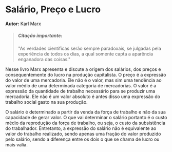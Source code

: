 # Salário, Preço e Lucro

**Autor:** Karl Marx

> ##### Citação importante:  
> "As verdades científicas serão sempre paradoxais, se julgadas pela experiência de todos os dias, a qual somente capta a aparência enganadora das coisas."

Nesse livro Marx apresenta e discute a origem dos salários, dos preços e consequentemente do lucro na produção capitalista. 
O preço é a expressão do valor de uma mercadoria. Ele não é o valor, mas sim uma tendência ao valor médio de uma determinada categoria de mercadorias. O valor é a expressão da quantidade de trabalho necessário para se produzir uma mercadoria. Ele não é um valor absoluto é antes disso uma expressão do trabalho social gasto na sua produção. 

O salário é determinado a partir da venda da força de trabalho e não da sua capacidade de gerar valor. O que vai determinar o salário portanto é o custo médio da reprodução da força de trabalho, ou seja, o custo da subsistência do trabalhador. Entretanto, a expressão do salário não é equivalente ao valor do trabalho realizado, sendo apenas uma fração do valor produzido pelo salário, sendo a diferença entre os dois o que se chama de lucro ou mais valia.